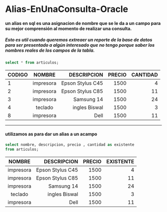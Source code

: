 # Alias-EnUnaConsulta-Oracle
#### un alias en sql es una asignacion de nombre que se le da a un campo para su mejor comprensión al momento de realizar una consulta.
##### Esto es util cuando queremos extreaer un reporte de la base de datos para ser presentado a algún interesado que no tengo porque saber los nombres reales de los campos de la tabla.

 ```sql
select * from articulos;
```
 
 | CODIGO            | NOMBRE           |  DESCRIPCION   |   PRECIO   | CANTIDAD   |
 | ------------------|:----------------:|---------------:|-----------:|-----------:|
 | 1            | impresora           |  Epson Stylus C45   |   1500   |    4       |
 | 2            | impresora           |  Epson Stylus C85   |   1500   |     11     |
 | 3            | impresora           |  Samsung 14   |   1500   |    24  |
 | 4            | teclado           |  ingles Biswal   |   1500   |    3   |
 | 8            | impresora           |  Dell   |   1500   |  11    |
 
 ___
 #### utilizamos as para dar un alias a un acampo
 
```sql
select nombre, descripcion, precio , cantidad as existente
from articulos;
```
| NOMBRE           |  DESCRIPCION   |   PRECIO   | EXISTENTE   |
|:----------------:|---------------:|-----------:|-----------:|
| impresora           |  Epson Stylus C45   |   1500   |    4       |
| impresora           |  Epson Stylus C85   |   1500   |     11     |
| impresora           |  Samsung 14   |   1500   |    24  |
| teclado           |  ingles Biswal   |   1500   |    3   |
| impresora           |  Dell   |   1500   |  11    |
 
